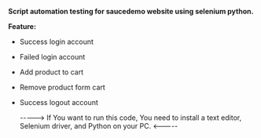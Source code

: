 **Script automation testing for saucedemo website using selenium python.**

**Feature:**
- Success login account
- Failed login account
- Add product to cart
- Remove product form cart
- Success logout account

  -----> If You want to run this code, You need to install a text editor, Selenium driver, and Python on your PC. <-----
